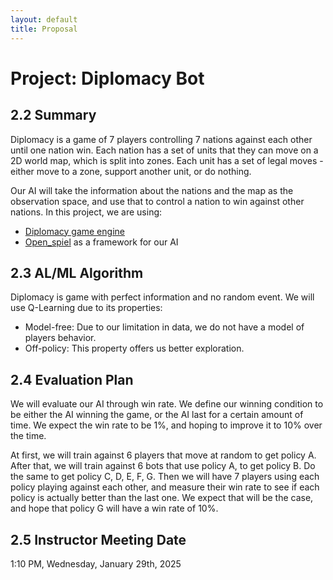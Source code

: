 ```yaml
---
layout: default
title: Proposal
---
```


# Project: Diplomacy Bot

## 2.2 Summary
Diplomacy is a game of 7 players controlling 7 nations against each other until one nation win.
Each nation has a set of units that they can move on a 2D world map, which is split into zones.
Each unit has a set of legal moves - either move to a zone, support another unit, or do nothing.

Our AI will take the information about the nations and the map as the observation space, and use that to control
a nation to win against other nations.
In this project, we are using:
- [Diplomacy game engine](https://github.com/diplomacy/diplomacy/tree/master)
- [Open_spiel](https://github.com/google-deepmind/open_spiel) as a framework for our AI

## 2.3 AL/ML Algorithm
Diplomacy is game with perfect information and no random event.
We will use Q-Learning due to its properties:
- Model-free: Due to our limitation in data, we do not have a model of players behavior.
- Off-policy: This property offers us better exploration.

## 2.4 Evaluation Plan
We will evaluate our AI through win rate.
We define our winning condition to be either the AI winning the game, or the AI last for a certain amount of time.
We expect the win rate to be 1%, and hoping to improve it to 10% over the time.

At first, we will train against 6 players that move at random to get policy A.
After that, we will train against 6 bots that use policy A, to get policy B.
Do the same to get policy C, D, E, F, G.
Then we will have 7 players using each policy playing against each other, and measure their win rate to see
if each policy is actually better than the last one.
We expect that will be the case, and hope that policy G will have a win rate of 10%.

## 2.5 Instructor Meeting Date
1:10 PM, Wednesday, January 29th, 2025